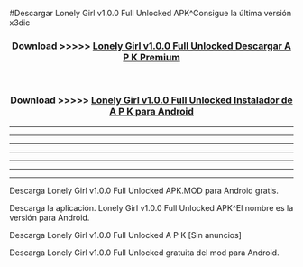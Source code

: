 #Descargar Lonely Girl v1.0.0 Full Unlocked  APK^Consigue la última versión x3dic



<div align="center">
<h3>Download >>>>> <a href="https://es-sites.web.app/?es= Lonely Girl v1.0.0 Full Unlocked ">Lonely Girl v1.0.0 Full Unlocked  Descargar A P K Premium</a></h3><br>

<h3>Download >>>>> <a href="https://es-sites.web.app/?es= Lonely Girl v1.0.0 Full Unlocked ">Lonely Girl v1.0.0 Full Unlocked  Instalador de A P K para Android</a></h3>
</div>


----------------------------------------------------------

----------------------------------------------------------

----------------------------------------------------------

----------------------------------------------------------

----------------------------------------------------------

----------------------------------------------------------

----------------------------------------------------------

Descarga Lonely Girl v1.0.0 Full Unlocked  APK.MOD para Android gratis.

Descarga la aplicación. Lonely Girl v1.0.0 Full Unlocked  APK^El nombre es la versión para Android.

Descarga Lonely Girl v1.0.0 Full Unlocked  A P K [Sin anuncios]

Descarga Lonely Girl v1.0.0 Full Unlocked  gratuita del mod para Android.


